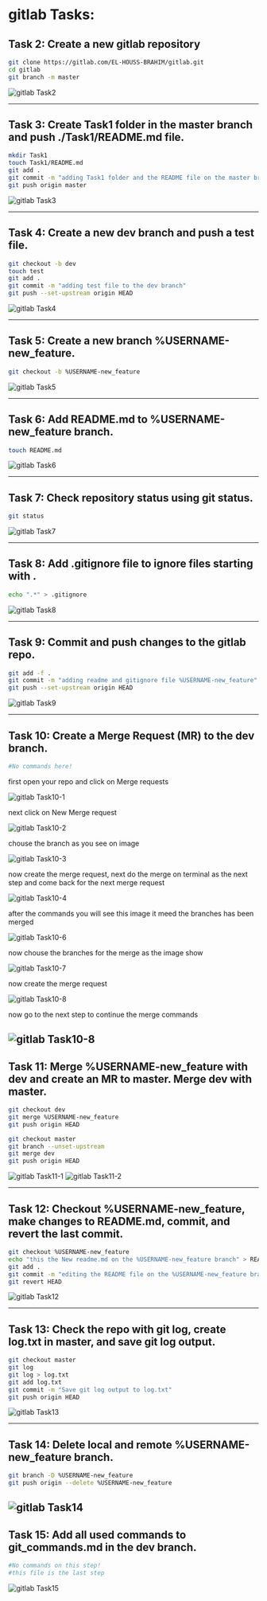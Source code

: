 # gitlab Tasks:

## Task 2: Create a new gitlab repository
```bash
git clone https://gitlab.com/EL-HOUSS-BRAHIM/gitlab.git
cd gitlab
git branch -m master
```
![gitlab Task2](https://github.com/user-attachments/assets/916e655f-af4c-418b-a413-ca38c9508aad)

---

## Task 3: Create Task1 folder in the master branch and push ./Task1/README.md file.
```bash
mkdir Task1
touch Task1/README.md
git add .
git commit -m "adding Task1 folder and the README file on the master branch"
git push origin master
```
![gitlab Task3](https://github.com/user-attachments/assets/863cf2fc-50b1-4c05-9124-c6e03e5a93fa)

---

## Task 4: Create a new dev branch and push a test file.
```bash
git checkout -b dev
touch test
git add .
git commit -m "adding test file to the dev branch"
git push --set-upstream origin HEAD
```
![gitlab Task4](https://github.com/user-attachments/assets/557aa75d-95cd-4124-ad43-c749df78aba4)

---

## Task 5: Create a new branch %USERNAME-new_feature.
```bash
git checkout -b %USERNAME-new_feature
```
![gitlab Task5](https://github.com/user-attachments/assets/34fac80e-93cc-4d40-a8e2-dede1e51c50b)

---

## Task 6: Add README.md to %USERNAME-new_feature branch.
```bash
touch README.md
```
![gitlab Task6](https://github.com/user-attachments/assets/09252a0c-0227-4d88-b4be-d4b07529914b)

---

## Task 7: Check repository status using git status.
```bash
git status
```
![gitlab Task7](https://github.com/user-attachments/assets/880bb521-f565-4a91-8dad-9379362b8a6f)

---

## Task 8: Add .gitignore file to ignore files starting with .
```bash
echo ".*" > .gitignore
```
![gitlab Task8](https://github.com/user-attachments/assets/0fa8b31a-f49d-4c0c-a203-5d1d686737d8)

---

## Task 9: Commit and push changes to the gitlab repo.
```bash
git add -f .
git commit -m "adding readme and gitignore file %USERNAME-new_feature"
git push --set-upstream origin HEAD
```
![gitlab Task9](https://github.com/user-attachments/assets/9c935914-7d97-492f-9180-680d0a6b8ae1)

---

## Task 10: Create a Merge Request (MR) to the dev branch.
```bash
#No commands here!
```

<p>first open your repo and click on Merge requests</p>

![gitlab Task10-1](https://github.com/user-attachments/assets/4ad052a4-0805-4ff2-9516-bb023fa0aaeb)

<p>next click on New Merge request </p>

![gitlab Task10-2](https://github.com/user-attachments/assets/f6c66b8c-869a-4a68-a64b-f23aa698a2e9)

<p>chouse the branch as you see on image </p>

![gitlab Task10-3](https://github.com/user-attachments/assets/585b9aef-239a-462e-9e3d-e572066c0f70)

<p>now create the merge request, next do the merge on terminal as the next step and come back for the next merge request</p>

![gitlab Task10-4](https://github.com/user-attachments/assets/bde0f3a7-aae4-4034-b04f-d76e205cb15c)

<p>after the commands you will see this image it meed the branches has been merged</p>

![gitlab Task10-6](https://github.com/user-attachments/assets/dc6e656b-eae1-447b-99f8-bd594eaa1d4a)

<p>now chouse the branches for the merge as the image show</p>

![gitlab Task10-7](https://github.com/user-attachments/assets/bea9fa0f-231f-44da-8591-e49649aa6d71)

<p>now create the merge request</p>

![gitlab Task10-8](https://github.com/user-attachments/assets/f55640f7-61ed-46da-b491-f557e0ad5934)

<p>now go to the next step to continue the merge commands </p>

![gitlab Task10-8]()
---

## Task 11: Merge %USERNAME-new_feature with dev and create an MR to master. Merge dev with master.
```bash
git checkout dev
git merge %USERNAME-new_feature
git push origin HEAD

git checkout master
git branch --unset-upstream
git merge dev
git push origin HEAD
```
![gitlab Task11-1](https://github.com/user-attachments/assets/b492e174-c110-431f-8f00-9cf83b512766)
![gitlab Task11-2](https://github.com/user-attachments/assets/a93ae0bb-37d3-4db3-b960-339fddc3a248)


---

## Task 12: Checkout %USERNAME-new_feature, make changes to README.md, commit, and revert the last commit.
```bash
git checkout %USERNAME-new_feature
echo "this the New readme.md on the %USERNAME-new_feature branch" > README.md
git add .
git commit -m "editing the README file on the %USERNAME-new_feature branch"
git revert HEAD
```
![gitlab Task12](https://github.com/user-attachments/assets/6b86ca3b-d48f-4ae1-8b78-de6a7dcfa484)

---

## Task 13: Check the repo with git log, create log.txt in master, and save git log output.
```bash
git checkout master
git log
git log > log.txt
git add log.txt
git commit -m "Save git log output to log.txt"
git push origin HEAD
```
![gitlab Task13](https://github.com/user-attachments/assets/94b9b2d7-d558-4038-b800-f19bcf710d19)


---

## Task 14: Delete local and remote %USERNAME-new_feature branch.
```bash
git branch -D %USERNAME-new_feature
git push origin --delete %USERNAME-new_feature
```
![gitlab Task14](https://github.com/user-attachments/assets/c8e99615-aa66-47a8-976d-bb83ffa4dd5f)
---

## Task 15: Add all used commands to git_commands.md in the dev branch.
```bash
#No commands on this step!
#this file is the last step
```
![gitlab Task15](https://gitlab.com/EL-HOUSS-BRAHIM/git/-/raw/master/images/gitlab20.png)

